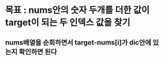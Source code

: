 # 목표  : nums안의 숫자 두개를 더한 값이 target이 되는 두 인덱스 값을 찾기
## nums배열을 순회하면서 target-nums[i]가 dic안에 있는지 확인하면 된다